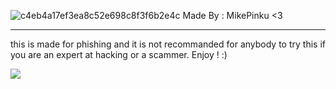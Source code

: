 ![c4eb4a17ef3ea8c52e698c8f3f6b2e4c](https://user-images.githubusercontent.com/76861567/149579206-62e3dc92-6d5a-4579-98d3-0fb3e9012822.png)
Made By : MikePinku <3
_________________________

this is made for phishing and it is not recommanded for anybody to try this if you are an expert at hacking or a scammer.
Enjoy ! :)

<img src="https://camo.githubusercontent.com/626238757866864b3d04ed0c9c43cfc9f8c5983b3c1f085362967381d24761e4/68747470733a2f2f666f7274686562616467652e636f6d2f696d616765732f6261646765732f6275696c742d776974682d6c6f76652e737667"/>
